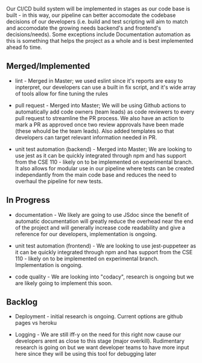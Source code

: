 Our CI/CD build system will be implemented in stages as our code base is built - in this way, our pipeline can better accomodate the codebase decisions of our developers (i.e. build and test scripting will aim to match and accomodate the growing needs backend's and frontend's decisions/needs). Some exceptions include Documentation automation as this is something that helps the project as a whole and is best implemented ahead fo time.

## Merged/Implemented
- lint - Merged in Master; we used eslint since it's reports are easy to inpterpret, our developers can use a built in fix script, and it's wide array of tools allow for fine tuning the rules

- pull request - Merged into Master; We will be using Github actions to automatically add code owners (team leads) as code reviewers to every pull request to streamline the PR process. We also have an action to mark a PR as approved once two review approvals have been made (these whould be the team leads). Also added templates so that developers can target relevant information needed in PR.

- unit test automation (backend) - Merged into Master; We are looking to use jest as it can be quickly integrated through npm and has support from the CSE 110 - likely on to be implemented on experimental branch. It also allows for modular use in our pipeline where tests can be created independantly from the main code base and reduces the need to overhaul the pipeline for new tests.

## In Progress

- documentation - We likely are going to use JSdoc since the benefit of automatic documentation will greatly reduce the overhead near the end of the project and will generally increase code readability and give a reference for our developers, implementation is ongoing.

- unit test automation (frontend) - We are looking to use jest-puppeteer as it can be quickly integrated through npm and has support from the CSE 110 - likely on to be implemented on experimental branch. Implementation is ongoing.

- code quality - We are looking into "codacy", research is ongoing but we are likely going to implement this soon.

## Backlog  

- Deployment - initial research is ongoing. Current options are github pages vs heroku

- Logging - We are still iff-y on the need for this right now cause our developers arent as close to this stage (major overkill). Rudimentary research is going on but we want developer teams to have more input here since they will be using this tool for debugging later